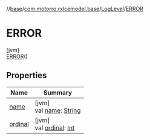 //[base](../../../../index.md)/[com.motorro.rxlcemodel.base](../../index.md)/[LogLevel](../index.md)/[ERROR](index.md)

# ERROR

[jvm]\
[ERROR](index.md)()

## Properties

| Name | Summary |
|---|---|
| [name](../-i-n-f-o/index.md#-372974862%2FProperties%2F-553753920) | [jvm]<br>val [name](../-i-n-f-o/index.md#-372974862%2FProperties%2F-553753920): [String](https://kotlinlang.org/api/latest/jvm/stdlib/kotlin/-string/index.html) |
| [ordinal](../-i-n-f-o/index.md#-739389684%2FProperties%2F-553753920) | [jvm]<br>val [ordinal](../-i-n-f-o/index.md#-739389684%2FProperties%2F-553753920): [Int](https://kotlinlang.org/api/latest/jvm/stdlib/kotlin/-int/index.html) |
